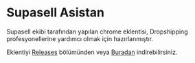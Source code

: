 # Supasell Asistan
Supasell ekibi tarafından yapılan chrome eklentisi, Dropshipping profesyonellerine yardımcı olmak için hazırlanmıştır.
 
Eklentiyi [Releases](https://github.com/trgino/Supasell-Asistan/releases/) bölümünden veya [Buradan](https://github.com/trgino/Supasell-Asistan/releases/download/v2.17-Beta/Supasell-Asistan-v2.17-Beta.zip) indirebilirsiniz.

